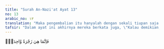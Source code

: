 ```yaml
---
title: "Surah An-Nazi'at Ayat 13"
no: 13
arabic_no: ١٣
translation: "Maka pengembalian itu hanyalah dengan sekali tiupan saja."
tafsir: "Dalam ayat ini akhirnya mereka berkata juga, \"Kalau demikian, sungguh kami akan mengalami pengembalian yang sangat merugikan.\" Allah menjawab ejekan dan penyesalan mereka itu dengan menjelaskan bahwa pengembalian itu cukup sederhana saja, yaitu dapat terjadi hanya dengan satu kali tiupan saja oleh Malaikat Israfil.\n\nAkhirnya mereka menyadari bahwa manusia tidak dapat memandang peristiwa hari kebangkitan itu sebagai mustahil. Sebab, dengan itu mereka dapat serta merta akan hidup kembali di permukaan bumi sebagai permulaan hari akhirat."
---
```

فَاِنَّمَا هِيَ زَجْرَةٌ وَّاحِدَةٌۙ